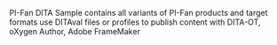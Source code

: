 PI-Fan DITA Sample
contains all variants of PI-Fan products and target formats
use DITAval files or profiles to publish content with DITA-OT, oXygen Author, Adobe FrameMaker

